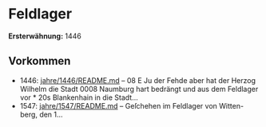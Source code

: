 # Feldlager

**Ersterwähnung:** 1446

## Vorkommen
- 1446: [jahre/1446/README.md](../jahre/1446/README.md) – 08
E Ju der Fehde aber hat der Herzog Wilhelm die Stadt
0008 Naumburg hart bedrängt und aus dem Feldlager vor *
20s Blankenhain in die Stadt...
- 1547: [jahre/1547/README.md](../jahre/1547/README.md) – Geſchehen im Feldlager von Witten-
berg, den 1...
